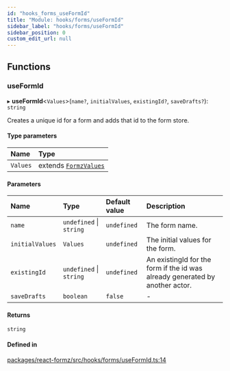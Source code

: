 ```yaml
---
id: "hooks_forms_useFormId"
title: "Module: hooks/forms/useFormId"
sidebar_label: "hooks/forms/useFormId"
sidebar_position: 0
custom_edit_url: null
---
```


## Functions

### useFormId

▸ **useFormId**<`Values`\>(`name?`, `initialValues`, `existingId?`, `saveDrafts?`): `string`

Creates a unique id for a form and adds that id to the form store.

#### Type parameters

| Name | Type |
| :------ | :------ |
| `Values` | extends [`FormzValues`](types_form.md#formzvalues) |

#### Parameters

| Name | Type | Default value | Description |
| :------ | :------ | :------ | :------ |
| `name` | `undefined` \| `string` | `undefined` | The form name. |
| `initialValues` | `Values` | `undefined` | The initial values for the form. |
| `existingId` | `undefined` \| `string` | `undefined` | An existingId for the form if the id was already generated by another actor. |
| `saveDrafts` | `boolean` | `false` | - |

#### Returns

`string`

#### Defined in

[packages/react-formz/src/hooks/forms/useFormId.ts:14](https://github.com/ZerryStack/react-formz/blob/1bf2d41/packages/react-formz/src/hooks/forms/useFormId.ts#L14)
